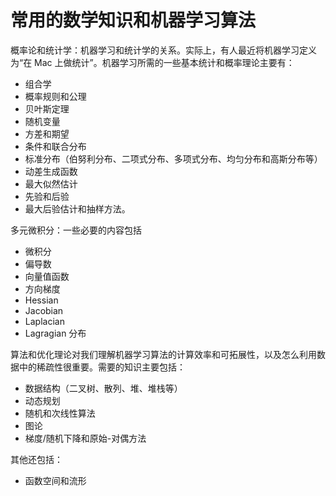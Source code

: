 
# 常用的数学知识和机器学习算法

概率论和统计学：机器学习和统计学的关系。实际上，有人最近将机器学习定义为“在 Mac 上做统计”。机器学习所需的一些基本统计和概率理论主要有：

- 组合学
- 概率规则和公理
- 贝叶斯定理
- 随机变量
- 方差和期望
- 条件和联合分布
- 标准分布（伯努利分布、二项式分布、多项式分布、均匀分布和高斯分布等）
- 动差生成函数
- 最大似然估计
- 先验和后验
- 最大后验估计和抽样方法。

多元微积分：一些必要的内容包括

- 微积分
- 偏导数
- 向量值函数
- 方向梯度
- Hessian
- Jacobian
- Laplacian
- Lagragian 分布

算法和优化理论对我们理解机器学习算法的计算效率和可拓展性，以及怎么利用数据中的稀疏性很重要。需要的知识主要包括：

- 数据结构（二叉树、散列、堆、堆栈等）
- 动态规划
- 随机和次线性算法
- 图论
- 梯度/随机下降和原始-对偶方法

其他还包括：

- 函数空间和流形
